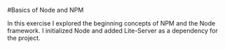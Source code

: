 #Basics of Node and NPM

In this exercise I explored the beginning concepts of NPM and the Node framework.  I initialized Node and added Lite-Server as a dependency for the project.
